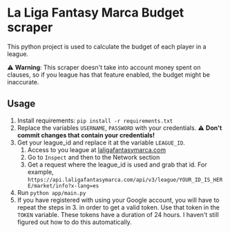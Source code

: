 # La Liga Fantasy Marca Budget scraper

This python project is used to calculate the budget of each player in a league.

:warning: **Warning**: This scraper doesn't take into account money spent on clauses, so if you league has that feature
enabled, the budget might be inaccurate.

## Usage

1. Install requirements: `pip install -r requirements.txt`
2. Replace the variables `USERNAME`, `PASSWORD` with your credentials. :warning: **Don't commit changes that contain
your credentials!**
3. Get your league_id and replace it at the variable `LEAGUE_ID`.
   1. Access to you league at [laligafantasymarca.com](https://www.laligafantasymarca.com/)
   2. Go to `Inspect` and then to the Network section
   3. Get a request where the league_id is used and grab that id. For example, `https://api.laligafantasymarca.com/api/v3/league/YOUR_ID_IS_HERE/market/info?x-lang=es`
4. Run `python app/main.py`
5. If you have registered with using your Google account, you will have to repeat the steps in 3. in order to get a valid token. Use 
that token in the `TOKEN` variable. These tokens have a duration of 24 hours. I haven't still figured out how to do this automatically.